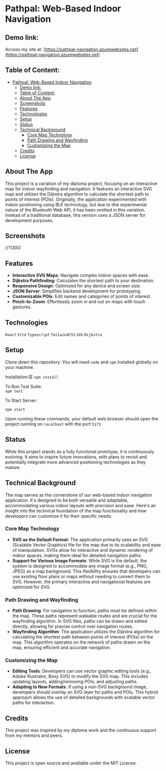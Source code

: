 # Pathpal: Web-Based Indoor Navigation

## Demo link:

Access my site at: [https://pathpal-navigation.azurewebsites.net](https://pathpal-navigation.azurewebsites.net)

## Table of Content:

- [Pathpal: Web-Based Indoor Navigation](#pathpal-web-based-indoor-navigation)
  - [Demo link:](#demo-link)
  - [Table of Content:](#table-of-content)
  - [About The App](#about-the-app)
  - [Screenshots](#screenshots)
  - [Features](#features)
  - [Technologies](#technologies)
  - [Setup](#setup)
  - [Status](#status)
  - [Technical Background](#technical-background)
    - [Core Map Technology](#core-map-technology)
    - [Path Drawing and Wayfinding](#path-drawing-and-wayfinding)
    - [Customizing the Map](#customizing-the-map)
  - [Credits](#credits)
  - [License](#license)

## About The App

This project is a variation of my diploma project, focusing on an interactive map for indoor wayfinding and navigation. It features an interactive SVG map and utilizes the Dijkstra algorithm to calculate the shortest path to points of interest (POIs). Originally, the application experimented with indoor positioning using BLE technology, but due to ithe experimental nature of the Bluetooth Web API, it has been omitted in this variation. Instead of a traditional database, this version uses a JSON server for development purposes.

## Screenshots

//TODO

## Features

- **Interactive SVG Maps**: Navigate complex indoor spaces with ease.
- **Dijkstra Pathfinding**: Calculates the shortest path to your destination.
- **Responsive Design**: Optimized for any device and screen size.
- **JSON Server**: Simplifies backend development for prototyping.
- **Customizable POIs**: Edit names and categories of points of interest.
- **Pinch-to-Zoom**: Effortlessly zoom in and out on maps with touch gestures.

## Technologies

`React` `Vite` `Typescript` `TailwindCSS` `SVG` `Dijkstra`

## Setup

Clone down this repository. You will need `node` and `npm` installed globally on your machine.

Installation:Œ
`npm install`

To Run Test Suite:  
`npm test`

To Start Server:

`npm start`

Upon running these commands, your default web browser should open the project running on `localhost` with the port `5173`

## Status

While this project stands as a fully functional prototype, it is continuously evolving. It aims to inspire future innovations, with plans to revisit and potentially integrate more advanced positioning technologies as they mature.

## Technical Background

The map serves as the cornerstone of our web-based indoor navigation application. It's designed to be both versatile and adaptable, accommodating various indoor layouts with precision and ease. Here's an insight into the technical foundation of the map functionality and how developers can customize it for their specific needs:

### Core Map Technology

- **SVG as the Default Format**: The application primarily uses an SVG (Scalable Vector Graphics) file for the map due to its scalability and ease of manipulation. SVGs allow for interactive and dynamic rendering of indoor spaces, making them ideal for detailed navigation paths.
- **Support for Various Image Formats**: While SVG is the default, the system is designed to accommodate any image format (e.g., PNG, JPEG) as a map background. This flexibility ensures that developers can use existing floor plans or maps without needing to convert them to SVG. However, the primary interactive and navigational features are optimized for SVG.

### Path Drawing and Wayfinding

- **Path Drawing**: For navigation to function, paths must be defined within the map. These paths represent walkable routes and are crucial for the wayfinding algorithm. In SVG files, paths can be drawn and edited directly, allowing for precise control over navigation routes.
- **Wayfinding Algorithm**: The application utilizes the Dijkstra algorithm for calculating the shortest path between points of interest (POIs) on the map. This algorithm operates on the network of paths drawn on the map, ensuring efficient and accurate navigation.

### Customizing the Map

- **Editing Tools**: Developers can use vector graphic editing tools (e.g., Adobe Illustrator, Boxy SVG) to modify the SVG map. This includes updating layouts, adding/removing POIs, and adjusting paths.
- **Adapting to New Formats**: If using a non-SVG background image, developers should overlay an SVG layer for paths and POIs. This hybrid approach allows the use of detailed backgrounds with scalable vector paths for interaction.

## Credits

This project was inspired by my diploma work and the continuous support from my mentors and peers.

## License

This project is open source and available under the MIT License.
